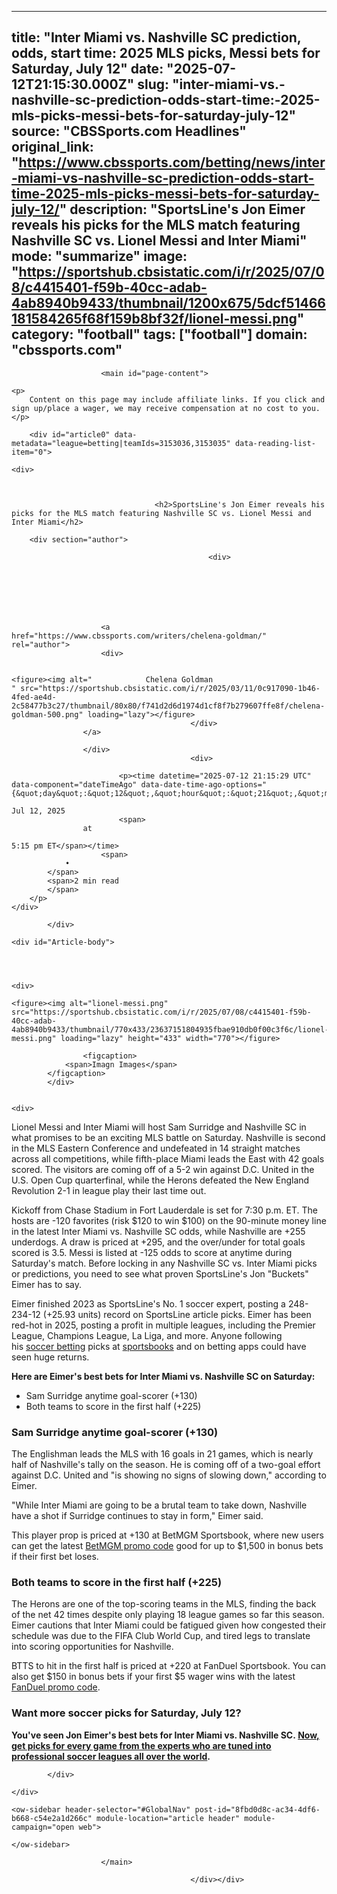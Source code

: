 ---
   title: "Inter Miami vs. Nashville SC prediction, odds, start time: 2025 MLS picks, Messi bets for Saturday, July 12"
   date: "2025-07-12T21:15:30.000Z"
   slug: "inter-miami-vs.-nashville-sc-prediction-odds-start-time:-2025-mls-picks-messi-bets-for-saturday-july-12"
   source: "CBSSports.com Headlines"
   original_link: "https://www.cbssports.com/betting/news/inter-miami-vs-nashville-sc-prediction-odds-start-time-2025-mls-picks-messi-bets-for-saturday-july-12/"
   description: "SportsLine's Jon Eimer reveals his picks for the MLS match featuring Nashville SC vs. Lionel Messi and Inter Miami"
   mode: "summarize"
   image: "https://sportshub.cbsistatic.com/i/r/2025/07/08/c4415401-f59b-40cc-adab-4ab8940b9433/thumbnail/1200x675/5dcf51466181584265f68f159b8bf32f/lionel-messi.png"
   category: "football"
   tags: ["football"]
   domain: "cbssports.com"
  ---
  <div id="readability-page-1" class="page"><div id="Page-shell">
                        
                                                
                        

                            


                        <main id="page-content">
                                            





    

<div id="reading-list-items-container" data-component="articleProgressBar" data-article-progress-bar-options="{&quot;device&quot;:&quot;desktop&quot;,&quot;isAbTestActive&quot;:false,&quot;mode&quot;:&quot;progress&quot;,&quot;showGamblingAds&quot;:true,&quot;taboolaFrequency&quot;:3}">
                    
    <p>
        Content on this page may include affiliate links. If you click and sign up/place a wager, we may receive compensation at no cost to you.
    </p>
        
        <div id="article0" data-metadata="league=betting|teamIds=3153036,3153035" data-reading-list-item="0">
            

<article>
                                            
    <div>
                            
        

                                    <h2>SportsLine's Jon Eimer reveals his picks for the MLS match featuring Nashville SC vs. Lionel Messi and Inter Miami</h2>
                    
        <div section="author">
                                                            
                                                <div>
                                
                                                                            
    
                    
        
            
    
                        <a href="https://www.cbssports.com/writers/chelena-goldman/" rel="author">
                        <div>
                                                                                                                        
        
    <figure><img alt="            Chelena Goldman
    " src="https://sportshub.cbsistatic.com/i/r/2025/03/11/0c917090-1b46-4fed-ae4d-2c58477b3c27/thumbnail/80x80/f741d2d6d1974d1cf8f7b279607ffe8f/chelena-goldman-500.png" loading="lazy"></figure>
                                            </div>
                    </a>
            
                    </div>
                                            <div>
                                                                                    
                            <p><time datetime="2025-07-12 21:15:29 UTC" data-component="dateTimeAgo" data-date-time-ago-options="{&quot;day&quot;:&quot;12&quot;,&quot;hour&quot;:&quot;21&quot;,&quot;min&quot;:&quot;15&quot;,&quot;month&quot;:&quot;7&quot;,&quot;year&quot;:&quot;2025&quot;,&quot;hideAfter24Hours&quot;:false}">
                    
    Jul 12, 2025
                            <span>
                    at
                            
    5:15 pm ET</span></time>
                        <span>
                •
            </span>
            <span>2 min read
            </span>
        </p>
    </div>
</div>

            </div>

    <div id="Article-body">
        
    
        
                
    <div>
                            
    <figure><img alt="lionel-messi.png" src="https://sportshub.cbsistatic.com/i/r/2025/07/08/c4415401-f59b-40cc-adab-4ab8940b9433/thumbnail/770x433/23637151804935fbae910db0f00c3f6c/lionel-messi.png" loading="lazy" height="433" width="770"></figure>
        
                    <figcaption>
                <span>Imagn Images</span>
            </figcaption>
            </div>

    
    <div>
        
        
        
                
        
<p>Lionel Messi and Inter Miami will host Sam Surridge and Nashville SC in what promises to be an exciting MLS battle on Saturday. Nashville is second in the MLS Eastern Conference and undefeated in 14 straight matches across all competitions, while fifth-place Miami leads the East with 42 goals scored. The visitors are coming off of a 5-2 win against D.C. United in the U.S. Open Cup quarterfinal, while the Herons defeated the New England Revolution 2-1 in league play their last time out.</p><p>Kickoff from Chase Stadium in Fort Lauderdale is set for 7:30 p.m. ET. The hosts are -120 favorites (risk $120 to win $100) on the 90-minute money line in the latest Inter Miami vs. Nashville SC odds, while Nashville are +255 underdogs. A draw is priced at +295, and the over/under for total goals scored is 3.5. Messi is listed at -125 odds to score at anytime during Saturday's match. Before locking in any Nashville SC vs. Inter Miami picks or predictions, you need to see what proven SportsLine's Jon "Buckets" Eimer has to say.</p><p>Eimer finished 2023 as SportsLine's No. 1 soccer expert, posting a 248-234-12 (+25.93 units) record on SportsLine article picks. Eimer has been red-hot in 2025, posting a profit in multiple leagues, including the Premier League, Champions League, La Liga, and more. Anyone following his&nbsp;<span><a href="https://www.cbssports.com/betting/news/soccer/" target="_blank">soccer betting</a></span>&nbsp;picks at&nbsp;<span><a href="https://www.cbssports.com/betting/news/best-betting-apps/" target="_blank">sportsbooks</a></span>&nbsp;and on betting apps could have seen huge returns. &nbsp;</p><p><strong>Here are Eimer's best bets for Inter Miami vs. Nashville SC on Saturday:</strong></p><ul><li>Sam Surridge anytime goal-scorer (+130)</li><li>Both teams to score in the first half (+225)&nbsp;</li></ul><h3>Sam Surridge anytime goal-scorer (+130)</h3><div><p>The Englishman leads the MLS with 16 goals in 21 games, which is nearly half of Nashville's tally on the season. He is coming off of a two-goal effort against D.C. United and "is showing no signs of slowing down," according to Eimer.  </p><p> "While Inter Miami are going to be a brutal team to take down, Nashville have a shot if Surridge continues to stay in form," Eimer said. </p><p> This player prop is priced at +130 at BetMGM Sportsbook, where new users can get the latest <span><a href="https://www.cbssports.com/betting/news/betmgm-promo-code/" target="_blank">BetMGM promo code</a></span> good for up to $1,500 in bonus bets if their first bet loses.</p></div><h3>Both teams to score in the first half (+225)</h3><div><p>The Herons are one of the top-scoring teams in the MLS, finding the back of the net 42 times despite only playing 18 league games so far this season. Eimer cautions that Inter Miami could be fatigued given how congested their schedule was due to the FIFA Club World Cup, and tired legs to translate into scoring opportunities for Nashville. </p><p> BTTS to hit in the first half is priced at +220 at FanDuel Sportsbook. You can also get $150 in bonus bets if your first $5 wager wins with the latest <span><a href="https://www.cbssports.com/betting/news/fanduel-promo-code/" target="_blank">FanDuel promo code</a></span>.</p></div><h3>Want more soccer picks for Saturday, July 12?</h3><p><strong>You've seen Jon Eimer's best bets for Inter Miami vs. Nashville SC.&nbsp;<a href="https://www.sportsline.com/soccer/articles/#ttag=07112025_agg_cbssports_picks_soccer_mls_Eimer_InterMiamiNashvilleMLSFree" target="_blank">Now, get picks for every game from the experts who are tuned into professional soccer leagues all over the world</a>.&nbsp;</strong></p>


        
            </div>

    </div>
</article>
        </div>
    </div>



    
    
        
    <ow-sidebar header-selector="#GlobalNav" post-id="8fbd0d8c-ac34-4df6-b668-c54e2a1d266c" module-location="article header" module-campaign="open web">
        
    </ow-sidebar>
    
                        </main>

                                            </div></div>